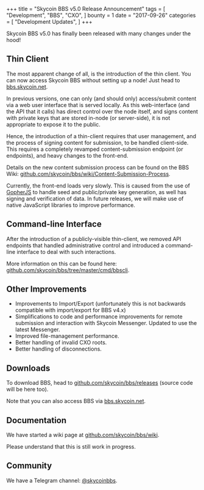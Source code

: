 +++
title = "Skycoin BBS v5.0 Release Announcement"
tags = [
    "Development",
    "BBS",
    "CXO",
]
bounty = 1
date = "2017-09-26"
categories = [
    "Development Updates",
]
+++

Skycoin BBS v5.0 has finally been released with many changes under the hood!

## Thin Client

The most apparent change of all, is the introduction of the thin client. You can now access Skycoin BBS without setting up a node! Just head to [bbs.skycoin.net](http://bbs.skycoin.net). 

In previous versions, one can only (and should only) access/submit content via a web user interface that is served locally. As this web-interface (and the API that it calls) has direct control over the node itself, and signs content with private keys that are stored in-node (or server-side), it is not appropriate to expose it to the public.

Hence, the introduction of a thin-client requires that user management, and the process of signing content for submission, to be handled client-side. This requires a completely revamped content-submission endpoint (or endpoints), and heavy changes to the front-end.

Details on the new content submission process can be found on the BBS Wiki: [github.com/skycoin/bbs/wiki/Content-Submission-Process](https://github.com/skycoin/bbs/wiki/Content-Submission-Process).

Currently, the front-end loads very slowly. This is caused from the use of [GopherJS](https://github.com/gopherjs) to handle seed and public/private key generation, as well has signing and verification of data. In future releases, we will make use of native JavaScript libraries to improve performance.

## Command-line Interface

After the introduction of a publicly-visible thin-client, we removed API endpoints that handled administrative control and introduced a command-line interface to deal with such interactions. 

More information on this can be found here: [github.com/skycoin/bbs/tree/master/cmd/bbscli](https://github.com/skycoin/bbs/tree/master/cmd/bbscli).

## Other Improvements

* Improvements to Import/Export (unfortunately this is not backwards compatible with import/export for BBS v4.x)
* Simplifications to code and performance improvements for remote submission and interaction with Skycoin Messenger. Updated to use the latest Messenger.
* Improved file-management performance.
* Better handling of invalid CXO roots.
* Better handling of disconnections.

## Downloads

To download BBS, head to [github.com/skycoin/bbs/releases](https://github.com/skycoin/bbs/releases) (source code will be here too).

Note that you can also access BBS via [bbs.skycoin.net](http://bbs.skycoin.net).

## Documentation

We have started a wiki page at [github.com/skycoin/bbs/wiki](https://github.com/skycoin/bbs/wiki).

Please understand that this is still work in progress.

## Community

We have a Telegram channel: [@skycoinbbs](https://t.me/skycoinbbs).